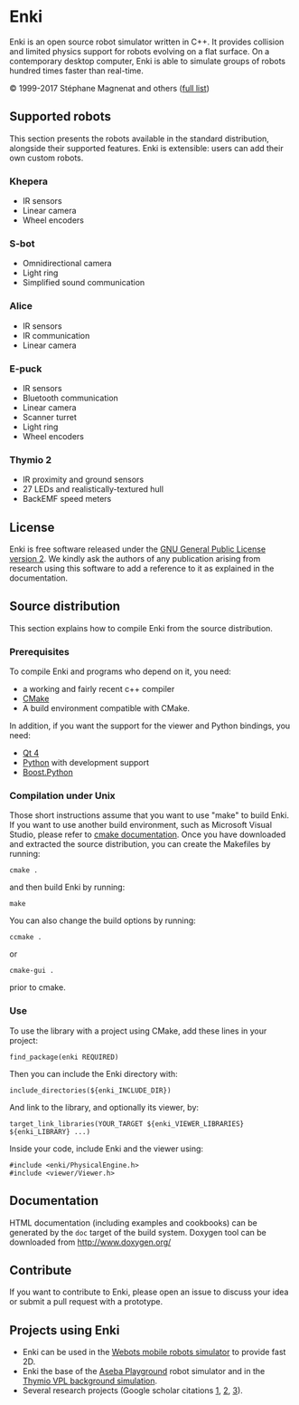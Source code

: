 # Enki

Enki is an open source robot simulator written in C++.
It provides collision and limited physics support for robots evolving on a flat surface.
On a contemporary desktop computer, Enki is able to simulate groups of robots hundred times faster than real-time.

© 1999-2017 Stéphane Magnenat and others ([full list](AUTHORS))

## Supported robots

This section presents the robots available in the standard distribution, alongside their supported features. Enki is extensible: users can add their own custom robots.

### Khepera

* IR sensors
* Linear camera
* Wheel encoders

### S-bot

* Omnidirectional camera
* Light ring
* Simplified sound communication

### Alice

* IR sensors
* IR communication
* Linear camera

### E-puck

* IR sensors
* Bluetooth communication
* Linear camera
* Scanner turret
* Light ring
* Wheel encoders

### Thymio 2

* IR proximity and ground sensors
* 27 LEDs and realistically-textured hull
* BackEMF speed meters

## License

Enki is free software released under the [GNU General Public License version 2](LICENSE).
We kindly ask the authors of any publication arising from research using this software to add a reference to it as explained in the documentation.

## Source distribution

This section explains how to compile Enki from the source distribution.

### Prerequisites

To compile Enki and programs who depend on it, you need:
* a working and fairly recent c++ compiler
* [CMake](https://cmake.org/)
* A build environment compatible with CMake.

In addition, if you want the support for the viewer and Python bindings, you need:
* [Qt 4](https://download.qt.io/archive/qt/4.8/4.8.6/)
* [Python](https://www.python.org/) with development support
* [Boost.Python](http://www.boost.org/doc/libs/1_65_1/libs/python/doc/html/)

### Compilation under Unix

Those short instructions assume that you want to use "make" to build Enki.
If you want to use another build environment, such as Microsoft Visual Studio, please refer to [cmake documentation](https://cmake.org/documentation/).
Once you have downloaded and extracted the source distribution, you can create the Makefiles by running:

	cmake .

and then build Enki by running:

	make

You can also change the build options by running:

	ccmake .

or

	cmake-gui .

prior to cmake.

### Use

To use the library with a project using CMake, add these lines in your project:

	find_package(enki REQUIRED)

Then you can include the Enki directory with:

	include_directories(${enki_INCLUDE_DIR})

And link to the library, and optionally its viewer, by:

	target_link_libraries(YOUR_TARGET ${enki_VIEWER_LIBRARIES} ${enki_LIBRARY} ...)

Inside your code, include Enki and the viewer using:

	#include <enki/PhysicalEngine.h>
	#include <viewer/Viewer.h>


## Documentation

HTML documentation (including examples and cookbooks) can be generated by the
`doc` target of the build system.  Doxygen tool can be downloaded from
http://www.doxygen.org/

## Contribute

If you want to contribute to Enki, please open an issue to discuss your idea or submit a pull request with a prototype.

## Projects using Enki

* Enki can be used in the [Webots mobile robots simulator](http://www.cyberbotics.com/) to provide fast 2D.
* Enki the base of the [Aseba Playground](http://aseba.io) robot simulator and in the [Thymio VPL background simulation](https://github.com/aseba-community/thymio-vpl2/).
* Several research projects (Google scholar citations [1](https://scholar.google.ch/scholar?cites=16751866430169972002), [2](https://scholar.google.ch/scholar?cites=3374045595950005828), [3](https://scholar.google.ch/scholar?cites=6874965545282527171)).
